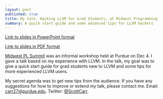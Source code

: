 ```yaml
---
layout: post
published: true
title: My talk, Hacking LLVM for Grad Students, at Midwest Programming Languages Summit
summary: A quick start guide and some advanced tips for LLVM hackers
---
```


[Link to slides in PowerPoint format](https://github.com/scottcarr/scottcarr.github.com/raw/master/images/HackingLLVMForGradStudents.pptx)

[Link to slides in PDF format](https://github.com/scottcarr/scottcarr.github.com/raw/master/images/HackingLLVMForGradStudents.pdf)

[Midwest PL Summit](http://purdue-pl.github.io/PLSummit/) was an informal workshop held at Purdue on Dec 4.
I gave a talk based on my experience with LLVM.  In the talk, my goal was to
give a quick start guide for grad students new to LLVM and some tips
for more experienced LLVM users.  

My secret agenda was to get new tips from the audience.  If you have any
suggestions for how to improve or extend my talk, please contact me.  Email:
[carr27@purdue.edu](mailto:carr27@purdue.edu).  Twitter:
[@ScottCarr](https://twitter.com/scottcarr).
